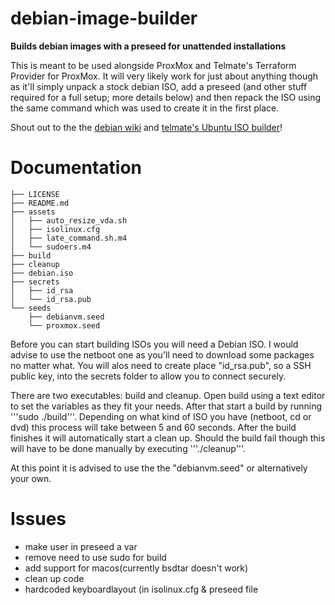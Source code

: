 # debian-image-builder
**Builds debian images with a preseed for unattended installations**

This is meant to be used alongside ProxMox and Telmate's Terraform Provider for ProxMox. It will very likely work for just about anything though as it'll simply unpack a stock debian ISO, add a preseed (and other stuff required for a full setup; more details below) and then repack the ISO using the same command which was used to create it in the first place.

Shout out to the the [debian wiki](https://wiki.debian.org/DebianInstaller/Preseed/EditIso) and [telmate's Ubuntu ISO builder](https://github.com/Telmate/terraform-ubuntu-proxmox-iso)!

# Documentation
```
├── LICENSE
├── README.md
├── assets
│   ├── auto_resize_vda.sh
│   ├── isolinux.cfg
│   ├── late_command.sh.m4
│   └── sudoers.m4
├── build
├── cleanup
├── debian.iso
├── secrets
│   ├── id_rsa
│   └── id_rsa.pub
└── seeds
    ├── debianvm.seed
    └── proxmox.seed
```

Before you can start building ISOs you will need a Debian ISO. I would advise to use the netboot one as you'll need to download some packages no matter what. You will alos need to create place "id_rsa.pub", so a SSH public key, into the secrets folder to allow you to connect securely.

There are two executables: build and cleanup. Open build using a text editor to set the variables as they fit your needs. After that start a build by running '''sudo ./build'''. Depending on what kind of ISO you have (netboot, cd or dvd) this process will take between 5 and 60 seconds. After the build finishes it will automatically start a clean up. Should the build fail though this will have to be done manually by executing '''./cleanup'''.

At this point it is advised to use the the "debianvm.seed" or alternatively your own. 

# Issues
* make user in preseed a var
* remove need to use sudo for build
* add support for macos(currently bsdtar doesn't work)
* clean up code
* hardcoded keyboardlayout (in isolinux.cfg & preseed file
